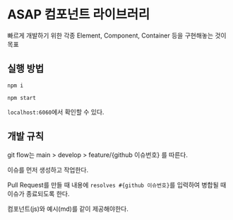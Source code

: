 # ASAP 컴포넌트 라이브러리

빠르게 개발하기 위한 각종 Element, Component, Container 등을 구현해놓는 것이 목표

## 실행 방법

`npm i`

`npm start`

`localhost:6060`에서 확인할 수 있다.

## 개발 규칙

git flow는 main > develop > feature/{github 이슈번호} 를 따른다.

이슈를 먼저 생성하고 작업한다. 

Pull Request를 만들 때 내용에 `resolves #{github 이슈번호}`를 입력하여 병합될 때 이슈가 종료되도록 한다.

컴포넌트(js)와 예시(md)를 같이 제공해야한다.
